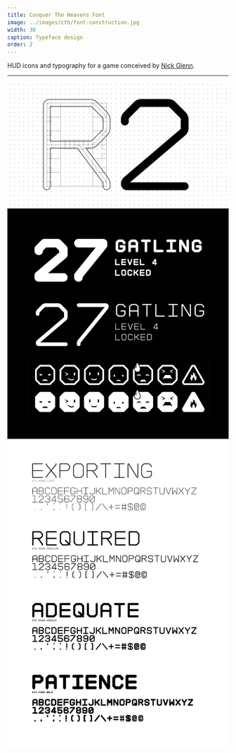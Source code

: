```yaml
---
title: Conquer The Heavens Font
image: ../images/cth/font-construction.jpg
width: 30
caption: Typeface design
order: 2
---
```


HUD icons and typography for a game conceived by [Nick Glenn](https://nick-glenn.com).

---

![](../images/cth/font-construction.jpg)
![](../images/cth/font-emoji.jpg)
![](../images/cth/font-weights.jpg)